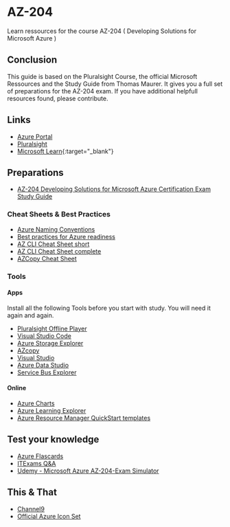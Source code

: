 # AZ-204
Learn ressources for the course AZ-204 ( Developing Solutions for Microsoft Azure )

## Conclusion
This guide is based on the Pluralsight Course, the official Microsoft Ressources and the Study Guide from Thomas Maurer. It gives you a full set of preparations for the AZ-204 exam.
If you have additional helpfull resources found, please contribute.

## Links
- [Azure Portal](https://portal.azure.com/)
- [Pluralsight](https://app.pluralsight.com/paths/certificate/developing-solutions-for-microsoft-azure-az-204)
- [Microsoft Learn](https://docs.microsoft.com/en-us/learn/certifications/exams/az-204){:target="_blank"}

## Preparations
- [AZ-204 Developing Solutions for Microsoft Azure Certification Exam Study Guide](https://www.thomasmaurer.ch/2020/03/az-204-study-guide-developing-solutions-for-microsoft-azure/)

### Cheat Sheets & Best Practices

- [Azure Naming Conventions](https://docs.microsoft.com/en-us/azure/cloud-adoption-framework/ready/azure-best-practices/resource-naming)
- [Best practices for Azure readiness](https://docs.microsoft.com/en-us/azure/cloud-adoption-framework/ready/azure-best-practices/)
- [AZ CLI Cheat Sheet short](http://thedevopspage.com/azurecli-powershell-cheatsheet)
- [AZ CLI Cheat Sheet complete](https://docs.microsoft.com/en-us/cli/azure/reference-index?view=azure-cli-latest)
- [AZCopy Cheat Sheet](https://docs.microsoft.com/en-us/azure/storage/common/storage-ref-azcopy?toc=/azure/storage/blobs/toc.json#see-also)

### Tools
#### Apps
Install all the following Tools before you start with study. You will need it again and again.
- [Pluralsight Offline Player](https://www.pluralsight.com/product/downloads)
- [Visual Studio Code](https://code.visualstudio.com/download)
- [Azure Storage Explorer](https://azure.microsoft.com/en-us/features/storage-explorer/)
- [AZcopy](https://www.thomasmaurer.ch/2019/05/how-to-install-azcopy-for-azure-storage/)
- [Visual Studio](https://visualstudio.microsoft.com/de/vs/community/)
- [Azure Data Studio](https://docs.microsoft.com/en-us/sql/azure-data-studio/download-azure-data-studio)
- [Service Bus Explorer](https://github.com/paolosalvatori/ServiceBusExplorer)

#### Online
- [Azure Charts](https://azurecharts.com/overview)
- [Azure Learning Explorer](https://azurecharts.com/learning)
- [Azure Resource Manager QuickStart templates](https://azurecharts.com/solutions/templates)

## Test your knowledge
- [Azure Flascards](http://thedevopspage.com/azure-flashcards)
- [ITExams Q&A](https://www.itexams.com/exam/AZ-204?)
- [Udemy - Microsoft Azure AZ-204-Exam Simulator](https://www.udemy.com/course/microsoft-azure-az-204-exam-simulator-developing-solutions-p/)

## This & That
- [Channel9](https://channel9.msdn.com/Search?term=az%20update&pubDate=year&lang-en=true)
- [Official Azure Icon Set](http://code.benco.io/icon-collection/azure-icons/)
